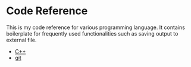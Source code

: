 # Code Reference

This is my code reference for various programming language. It contains boilerplate for frequently used
functionalities such as saving output to external file.

* [C++](https://github.com/iamfranco/code_ref/blob/master/cpp_ref.md)
* [git](https://github.com/iamfranco/code_ref/blob/master/git_ref.md)
